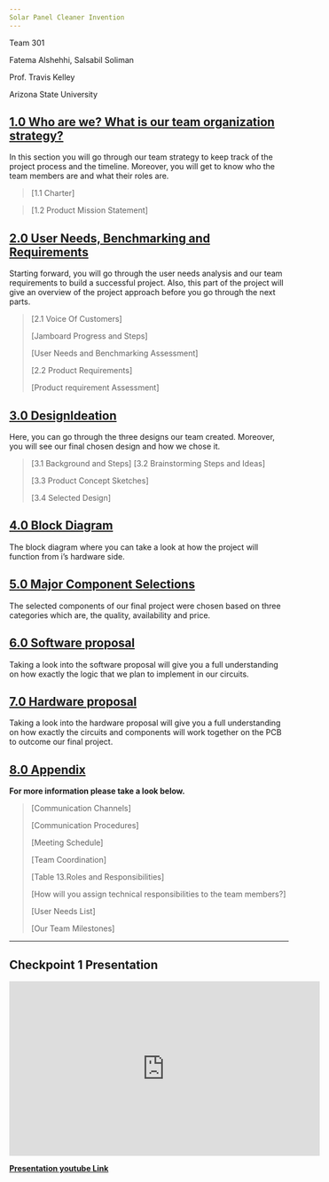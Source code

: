 ```yaml
---
Solar Panel Cleaner Invention 
---
```

  <span id="_vsi9fgi54zcx" class="anchor"></span>Team 301

  <span id="_q33it83zch9" class="anchor"></span>Fatema Alshehhi,
  Salsabil Soliman

  <span id="_9gc41n8pnmmw" class="anchor"></span>Prof. Travis Kelley

  <span id="_czbhmj89764z" class="anchor"></span>Arizona State
  University

## [1.0 Who are we? What is our team organization strategy?](/team-organization)
In this section you will go through our team strategy to keep track of the project process and the timeline. Moreover, you will get to know who the team members are and what their roles are.
> [1.1 Charter]
 
> [1.2 Product Mission Statement]
>

## [2.0 User Needs, Benchmarking and Requirements](/user-needs)

Starting forward, you will go through the user needs analysis and our
team requirements to build a successful project. Also, this part of the
project will give an overview of the project approach before you go
through the next parts.

> [2.1 Voice Of Customers]
> 
>[Jamboard Progress and Steps]
>
>[User Needs and Benchmarking Assessment]
>
> [2.2 Product Requirements]
>
> [Product requirement Assessment]

## [3.0 DesignIdeation](/design-ideation)

Here, you can go through the three designs our team created. Moreover,
you will see our final chosen design and how we chose it.

> [3.1 Background and Steps]
> [3.2 Brainstorming Steps and Ideas]
>
> [3.3 Product Concept Sketches]
>
> [3.4 Selected Design]

## [4.0 Block Diagram](block-diagram)

The block diagram where you can take a look at how the project will
function from i’s hardware side.

## [5.0 Major Component Selections](/component-selection)

The selected components of our final project were chosen based on three categories which are, the quality, availability and price.

## [6.0 Software proposal](/software-proposal)

Taking a look into the software proposal will give you a full understanding on how exactly the logic that we plan to implement in our circuits.

## [7.0 Hardware proposal](/hardware-proposal)

Taking a look into the hardware proposal will give you a full understanding on how exactly the circuits and components will work together on the PCB to outcome our final project.

## [8.0 Appendix](/appendix)

**For more information please take a look below.**

> [Communication Channels]
>
> [Communication Procedures]
>
> [Meeting Schedule]
>
> [Team Coordination]
>
> [Table 13.Roles and Responsibilities]
>
> [How will you assign technical responsibilities to the team members?]
>
> [User Needs List]
>
> [Our Team Milestones]

---
Checkpoint 1 Presentation
---
<iframe width="560" height="315" src="https://www.youtube.com/embed/ZJIEgCf_MdA" title="YouTube video player" frameborder="0" allow="accelerometer; autoplay; clipboard-write; encrypted-media; gyroscope; picture-in-picture; web-share" allowfullscreen></iframe>
  
[**<span class="underline">Presentation youtube
Link</span>**](https://youtu.be/ZJIEgCf_MdA)
